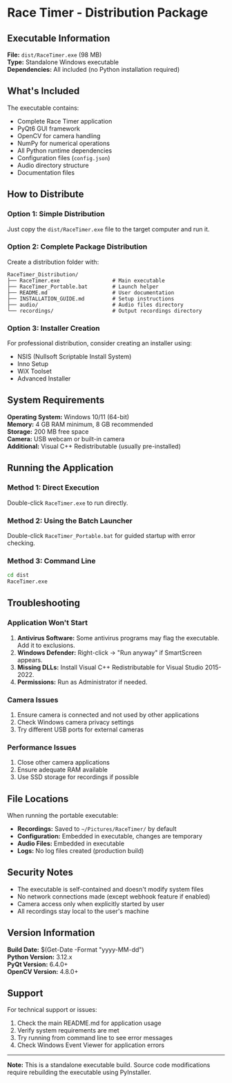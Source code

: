 # Race Timer - Distribution Package

## Executable Information

**File:** `dist/RaceTimer.exe` (98 MB)  
**Type:** Standalone Windows executable  
**Dependencies:** All included (no Python installation required)  

## What's Included

The executable contains:
- Complete Race Timer application
- PyQt6 GUI framework
- OpenCV for camera handling
- NumPy for numerical operations
- All Python runtime dependencies
- Configuration files (`config.json`)
- Audio directory structure
- Documentation files

## How to Distribute

### Option 1: Simple Distribution
Just copy the `dist/RaceTimer.exe` file to the target computer and run it.

### Option 2: Complete Package Distribution
Create a distribution folder with:
```
RaceTimer_Distribution/
├── RaceTimer.exe                 # Main executable
├── RaceTimer_Portable.bat        # Launch helper
├── README.md                     # User documentation
├── INSTALLATION_GUIDE.md         # Setup instructions
├── audio/                        # Audio files directory
└── recordings/                   # Output recordings directory
```

### Option 3: Installer Creation
For professional distribution, consider creating an installer using:
- NSIS (Nullsoft Scriptable Install System)
- Inno Setup
- WiX Toolset
- Advanced Installer

## System Requirements

**Operating System:** Windows 10/11 (64-bit)  
**Memory:** 4 GB RAM minimum, 8 GB recommended  
**Storage:** 200 MB free space  
**Camera:** USB webcam or built-in camera  
**Additional:** Visual C++ Redistributable (usually pre-installed)  

## Running the Application

### Method 1: Direct Execution
Double-click `RaceTimer.exe` to run directly.

### Method 2: Using the Batch Launcher
Double-click `RaceTimer_Portable.bat` for guided startup with error checking.

### Method 3: Command Line
```cmd
cd dist
RaceTimer.exe
```

## Troubleshooting

### Application Won't Start
1. **Antivirus Software:** Some antivirus programs may flag the executable. Add it to exclusions.
2. **Windows Defender:** Right-click → "Run anyway" if SmartScreen appears.
3. **Missing DLLs:** Install Visual C++ Redistributable for Visual Studio 2015-2022.
4. **Permissions:** Run as Administrator if needed.

### Camera Issues
1. Ensure camera is connected and not used by other applications
2. Check Windows camera privacy settings
3. Try different USB ports for external cameras

### Performance Issues
1. Close other camera applications
2. Ensure adequate RAM available
3. Use SSD storage for recordings if possible

## File Locations

When running the portable executable:
- **Recordings:** Saved to `~/Pictures/RaceTimer/` by default
- **Configuration:** Embedded in executable, changes are temporary
- **Audio Files:** Embedded in executable
- **Logs:** No log files created (production build)

## Security Notes

- The executable is self-contained and doesn't modify system files
- No network connections made (except webhook feature if enabled)
- Camera access only when explicitly started by user
- All recordings stay local to the user's machine

## Version Information

**Build Date:** $(Get-Date -Format "yyyy-MM-dd")  
**Python Version:** 3.12.x  
**PyQt Version:** 6.4.0+  
**OpenCV Version:** 4.8.0+  

## Support

For technical support or issues:
1. Check the main README.md for application usage
2. Verify system requirements are met
3. Try running from command line to see error messages
4. Check Windows Event Viewer for application errors

---

**Note:** This is a standalone executable build. Source code modifications require rebuilding the executable using PyInstaller.